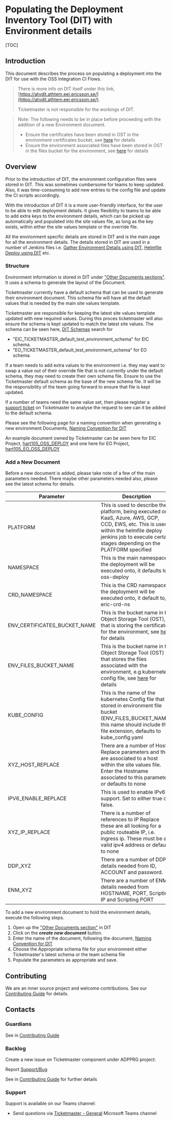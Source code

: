 # Populating the Deployment Inventory Tool (DIT) with Environment details

[TOC]

## Introduction

This document describes the process on populating a deployment into the DIT for use with the OSS Integration CI Flows.
  > There is more info on DIT itself under this link, [https://atvdit.athtem.eei.ericsson.se/](https://atvdit.athtem.eei.ericsson.se/).
  >
> Ticketmaster is not responsible for the workings of DIT.

> Note: The following needs to be in place before proceeding with the addition of a new Environment document.
>
> - Ensure the certificates have been stored in OST in the environment certificates bucket,
> see [here](OST_Deployment_Certificates_Bucket_Generation.md) for details
> - Ensure the environment associated files have been stored in OST in the files bucket for the environment,
> see [here](OST_Deployment_Files_Bucket_Generation.md) for details

## Overview

Prior to the introduction of DIT, the environment configuration files were stored in GIT. This was sometimes
cumbersome for teams to keep updated. Also, it was time-consuming to add new entries to the config file and update the CI
scripts accordingly.

With the introduction of DIT it is a more user-friendly interface, for the user to be able to edit deployment details.
It gives flexibility to teams to be able to add extra keys to the environment details, which can be picked up
automatically and populated into the site values file, as long as the key exists, within either the site values template
or the override file.

All the environment specific details are stored in DIT and is the main page for all the environment details.
The details stored in DIT are used in a number of Jenkins files i.e. [Gather Environment Details using DIT](gatherEnvDetailsUsingDIT.md),
[Helmfile Deploy using DIT](Helmfile_Deploy_Using_DIT.md) etc.

### Structure

Environment information is stored in DIT under ["Other Documents sections"](https://atvdit.athtem.eei.ericsson.se/documents/list/other).
It uses a schema to generate the layout of the Document.

Ticketmaster currently have a default schema that can be used to generate their environment document. This schema file
will have all the default values that is needed by the main site values template.

Ticketmaster are responsible for keeping the latest site values template updated with new required values.
During this proces ticketmaster will also ensure the schema is kept updated to match the latest site values.
The schema can be seen here, [DIT Schemas](https://atvdit.athtem.eei.ericsson.se/schemas) search for
 - "EIC_TICKETMASTER_default_test_environment_schema" for EIC schema.
 - "EO_TICKETMASTER_default_test_environment_schema" for EO schema.

If a team needs to add extra values to the environment i.e. they may want to swap a value out of their override file
that is not currently under the default schema, they may need to create their own schema file. Ensure to use the
Ticketmaster default schema as the base of the new schema file. It will be the responsibility of the team going forward
to ensure that file is kept updated.

If a number of teams need the same value set, then please register a
[support ticket](https://jira-oss.seli.wh.rnd.internal.ericsson.com/browse/IDUN-4091) on Ticketmaster to analyse the
request to see can it be added to the default schema.

Please see the following page for a naming convention when generating a new environment Documents,
[Naming Convention for DIT](https://confluence-oss.seli.wh.rnd.internal.ericsson.com/display/DGBase/AETB-254+Investigate+naming+convention+for+this+storage+solution#AETB254Investigatenamingconventionforthisstoragesolution-DIT)

An example document owned by Ticketmaster can be seen here for EIC Project, [hart105_OSS_DEPLOY](https://atvdit.athtem.eei.ericsson.se/documents/view/63b45cb82792fdf7c33a46ed)
and one here for EO Project, [hart105_EO_OSS_DEPLOY](https://atvdit.athtem.eei.ericsson.se/documents/view/64945d32eb9881d1c0c64d2e)

### Add a New Document
Before a new document is added, please take note of a few of the main parameters needed.
There maybe other parameters needed also, please see the latest schema for details.

| Parameter                    | Description                                                                                                                                                                                                      | Default          |
|------------------------------|------------------------------------------------------------------------------------------------------------------------------------------------------------------------------------------------------------------|------------------|
| PLATFORM                     | This is used to describe the platform, being executed on KaaS, Azure, AWS, GCP, CCD, EWS, etc. This is used within the helmfile deploy jenkins job to execute certain stages depending on the PLATFORM specified |                  |
| NAMESPACE                    | This is the main namespace the deployment will be executed onto, it defaults to, oss-deploy                                                                                                                      | oss-deploy       |
| CRD_NAMESPACE                | This is the CRD namespace the deployment will be executed onto, it default to, eric-crd-ns                                                                                                                       | eric-crd-ns      |
| ENV_CERTIFICATES_BUCKET_NAME | This is the bucket name in the Object Storage Tool (OST), that is storing the certificates for the environment, see [here](OST_Deployment_Certificates_Bucket_Generation.md) for details                         |                  |
| ENV_FILES_BUCKET_NAME        | This is the bucket name in the Object Storage Tool (OST) that stores the files associated with the environment, e.g kubernetes config file, see [here](OST_Deployment_Files_Bucket_Generation.md) for details    |                  |
| KUBE_CONFIG                  | This is the name of the kubernetes Config file that is stored in environment file bucket (ENV_FILES_BUCKET_NAME), this name should include the file extension, defaults to kube_config.yaml                      | kube_config.yaml |
| XYZ_HOST_REPLACE             | There are a number of Host Replace parameters and they are associated to a host within the site values file. Enter the Hostname associated to this parameter or defaults to none                                 | none             |
| IPV6_ENABLE_REPLACE          | This is used to enable IPv6 support. Set to either true or false.                                                                                                                                                |                  |
| XYZ_IP_REPLACE               | There is a number of references to IP Replace these are all looking for a public routeable IP, i.e. ingress ip. These must be a valid ipv4 address or defaults to none                                           | none             |
| DDP_XYZ                      | There are a number of DDP details needed from ID, ACCOUNT and password.                                                                                                                                          | none             |
| ENM_XYZ                      | There are a number of ENM details needed from HOSTNAME, PORT, Scripting IP and Scripting PORT                                                                                                                    | none             |
To add a new environment document to hold the environment details, execute the following steps.

1. Open up the ["Other Documents section"](https://atvdit.athtem.eei.ericsson.se/documents/list/other) in DIT
2. Click on the ***create new document*** button.
3. Enter the name of the document, following the document, [Naming Convention for DIT](https://confluence-oss.seli.wh.rnd.internal.ericsson.com/display/DGBase/AETB-254+Investigate+naming+convention+for+this+storage+solution#AETB254Investigatenamingconventionforthisstoragesolution-DIT)
4. Choose the Appropriate schema file for your environment either Ticketmaster's latest schema or the team schema file
5. Populate the parameters as appropriate and save.

## Contributing

We are an inner source project and welcome contributions. See our
[Contributing Guide](../Contribution_Guide.md) for details.

## Contacts

### Guardians

See in [Contributing Guide](../Contribution_Guide.md)

### Backlog

Create a new issue on Ticketmaster component under ADPPRG project:

Report [Support/Bug](https://jira-oss.seli.wh.rnd.internal.ericsson.com/browse/IDUN-4091)

See in [Contributing Guide](../Contribution_Guide.md) for further details

### Support

Support is available on our Teams channel:

- Send questions via
  [Ticketmaster - General](https://teams.microsoft.com/l/channel/19%3a9f5ed758e3a6405daffee42e0284268b%40thread.skype/General?groupId=1483901a-b5c4-445a-b707-aa7a5d0c1b4c&tenantId=92e84ceb-fbfd-47ab-be52-080c6b87953f)
  Microsoft Teams channel
